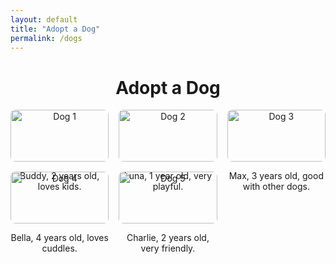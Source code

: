```yaml
---
layout: default
title: "Adopt a Dog"
permalink: /dogs
---
```


<h1 style="text-align:center;">Adopt a Dog</h1>

<div style="display: grid; grid-template-columns: repeat(auto-fit, minmax(150px, 1fr)); gap: 1rem; max-width: 1200px; margin: auto;">

  <!-- Dog 1 -->
  <div style="text-align: center;">
    <img src="{{ '/assets/dogs/dog1.png' | relative_url }}" alt="Dog 1" style="width:100%; height:auto; border-radius:8px;">
    <p>Buddy, 2 years old, loves kids.</p>
  </div>

  <!-- Dog 2 -->
  <div style="text-align: center;">
    <img src="{{ '/assets/dogs/dog2.png' | relative_url }}" alt="Dog 2" style="width:100%; height:auto; border-radius:8px;">
    <p>Luna, 1 year old, very playful.</p>
  </div>

  <!-- Dog 3 -->
  <div style="text-align: center;">
    <img src="{{ '/assets/dogs/dog3.png' | relative_url }}" alt="Dog 3" style="width:100%; height:auto; border-radius:8px;">
    <p>Max, 3 years old, good with other dogs.</p>
  </div>

  <!-- Dog 4 -->
  <div style="text-align: center;">
    <img src="{{ '/assets/dogs/dog4.png' | relative_url }}" alt="Dog 4" style="width:100%; height:auto; border-radius:8px;">
    <p>Bella, 4 years old, loves cuddles.</p>
  </div>

  <!-- Dog 5 -->
  <div style="text-align: center;">
    <img src="{{ '/assets/dogs/dog5.png' | relative_url }}" alt="Dog 5" style="width:100%; height:auto; border-radius:8px;">
    <p>Charlie, 2 years old, very friendly.</p>
  </div>

